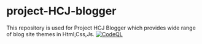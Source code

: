 # project-HCJ-blogger
This repository is used for Project HCJ Blogger which provides wide range of blog site themes in Html,Css,Js.
[![CodeQL](https://github.com/prasad-kmd/project-HCJ-blogger/actions/workflows/github-code-scanning/codeql/badge.svg)](https://github.com/prasad-kmd/project-HCJ-blogger/actions/workflows/github-code-scanning/codeql)